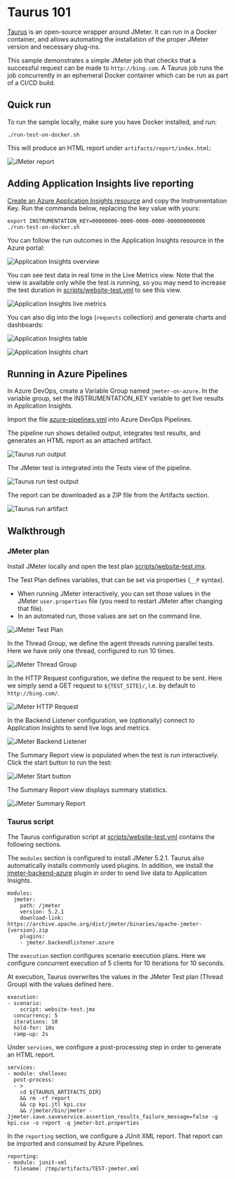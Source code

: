 # Taurus 101

[Taurus](https://gettaurus.org/docs/Index/) is an open-source wrapper around JMeter. It can run in a Docker container, and allows automating the installation of the proper JMeter version and necessary plug-ins.

This sample demonstrates a simple JMeter job that checks that a successful request can be made to `http://bing.com`. A Taurus job runs the job concurrently in an ephemeral Docker container which can be run as part of a CI/CD build.

## Quick run

To run the sample locally, make sure you have Docker installed, and run:
```
./run-test-on-docker.sh
```

This will produce an HTML report under `artifacts/report/index.html`:

![JMeter report](../docs/images/jmeter-report.png)

## Adding Application Insights live reporting

[Create an Azure Application Insights resource](https://docs.microsoft.com/en-us/azure/azure-monitor/app/create-new-resource) and copy the Instrumentation Key.
Run the commands below, replacing the key value with yours:

```
export INSTRUMENTATION_KEY=00000000-0000-0000-0000-000000000000
./run-test-on-docker.sh
```

You can follow the run outcomes in the Application Insights resource in the Azure portal:

![Application Insights overview](../docs/images/azure-application-insights-overview.png)

You can see test data in real time in the Live Metrics view. Note that the view is available only while the test is running, so you may need to increase the test duration
in
[scripts/website-test.yml](scripts/website-test.yml) to see this view.

![Application Insights live metrics](../docs/images/azure-application-insights-live-metrics.png)

You can also dig into the logs (`requests` collection) and generate charts and dashboards:

![Application Insights table](../docs/images/azure-application-insights-table.png)

![Application Insights chart](../docs/images/azure-application-insights-chart.png)


## Running in Azure Pipelines

In Azure DevOps, create a Variable Group named `jmeter-on-azure`.
In the variable group, set the INSTRUMENTATION_KEY variable to get live results in Application Insights.

Import the file [azure-pipelines.yml](azure-pipelines.yml) into Azure DevOps Pipelines.

The pipeline run shows detailed output, integrates test results, and generates an HTML report as an attached artifact.

![Taurus run output](../docs/images/taurus-101-pipeline-run.png)

The JMeter test is integrated into the Tests view of the pipeline.

![Taurus run test output](../docs/images/taurus-101-pipeline-tests.png)

The report can be downloaded as a ZIP file from the Artifacts section.

![Taurus run artifact](../docs/images/taurus-101-pipeline-artifacts.png)

## Walkthrough

### JMeter plan

Install JMeter locally and open the test plan [scripts/website-test.jmx](scripts/website-test.jmx).

The Test Plan defines variables, that can be set via properties (`__P` syntax).
* When running JMeter interactively, you can set those values in the JMeter `user.properties` file (you need to restart JMeter after changing that file).
* In an automated run, those values are set on the command line.

![JMeter Test Plan](../docs/images/jmeter-test-plan.png)

In the Thread Group, we define the agent threads running parallel tests. Here we have only one thread, configured to run 10 times.

![JMeter Thread Group](../docs/images/jmeter-thread-group.png)

In the HTTP Request configuration, we define the request to be sent. Here we simply send a GET request to `${TEST_SITE}/`, i.e. by default to `http://bing.com/`.

![JMeter HTTP Request](../docs/images/jmeter-http-request.png)

In the Backend Listener configuration, we (optionally) connect to Application Insights to send live logs and metrics.

![JMeter Backend Listener](../docs/images/jmeter-backend-listener.png)

The Summary Report view is populated when the test is run interactively. Click the start button to run the test:

![JMeter Start button](../docs/images/jmeter-start.png)

The Summary Report view displays summary statistics.

![JMeter Summary Report](../docs/images/jmeter-summary-report.png)

### Taurus script

The Taurus configuration script at [scripts/website-test.yml](scripts/website-test.yml) contains the following sections.

The `modules` section is configured to install JMeter 5.2.1. Taurus also automatically installs commonly used plugins. In addition, we install the [jmeter-backend-azure](https://github.com/adrianmo/jmeter-backend-azure) plugin in order to send live data to Application Insights.

```
modules:
  jmeter:
    path: /jmeter
    version: 5.2.1
    download-link: https://archive.apache.org/dist/jmeter/binaries/apache-jmeter-{version}.zip
    plugins:
    - jmeter.backendlistener.azure
```

The `execution` section configures scenario execution plans. Here we configure concurrent execution of 5 clients for 10 iterations for 10 seconds.

At execution, Taurus overwrites the values in the JMeter Test plan (Thread Group) with the values defined here.

```
execution:
- scenario:
    script: website-test.jmx
  concurrency: 5
  iterations: 10
  hold-for: 10s
  ramp-up: 2s
```

Under `services`, we configure a post-processing step in order to generate an HTML report.

```
services:
- module: shellexec
  post-process:
  - >
    cd ${TAURUS_ARTIFACTS_DIR}
    && rm -rf report
    && cp kpi.jtl kpi.csv
    && /jmeter/bin/jmeter -Jjmeter.save.saveservice.assertion_results_failure_message=false -g kpi.csv -o report -q jmeter-bzt.properties
```

In the `reporting` section, we configure a JUnit XML report. That report can be imported and consumed by Azure Pipelines.

```
reporting:
- module: junit-xml
  filename: /tmp/artifacts/TEST-jmeter.xml
```

